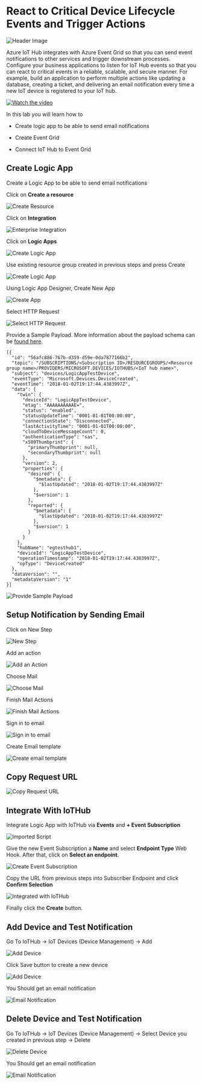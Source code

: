 # React to Critical Device Lifecycle Events and Trigger Actions

![Header Image](images/eventgrid.jpg)

Azure IoT Hub integrates with Azure Event Grid so that you can send event notifications to other services and trigger downstream processes. Configure your business applications to listen for IoT Hub events so that you can react to critical events in a reliable, scalable, and secure manner. For example, build an application to perform multiple actions like updating a database, creating a ticket, and delivering an email notification every time a new IoT device is registered to your IoT hub.

[![Watch the video](https://img.youtube.com/vi/IDYAX4K7rfQ/hqdefault.jpg)](https://www.youtube.com/watch?v=IDYAX4K7rfQ)

In this lab you will learn how to

* Create logic app to be able to send email notifications

* Create Event Grid

* Connect IoT Hub to Event Grid

## Create Logic App

Create a Logic App to be able to send email notifications

Click on **Create a resource**

![Create Resource](images/create_resource.png)

Click on **Integration**

![Enterprise Integration](images/create_resource_integration.png)

Click on **Logic Apps**

![Create Logic App](images/logic_app.png)

Use existing resource group created in previous steps and press Create

![Create Logic App](images/02_Create_LogicApp_Submit.png)

Using Logic App Designer, Create New App

![Create App](images/03_Logic_App_designer.png)

Select HTTP Request

![Select HTTP Request](images/04_Http_Request.png)

Provide a Sample Payload. More information about the payload schema can be [found here](https://docs.microsoft.com/en-us/azure/event-grid/event-schema-iot-hub).

```code
[{
  "id": "56afc886-767b-d359-d59e-0da7877166b2",
  "topic": "/SUBSCRIPTIONS/<Subscription ID>/RESOURCEGROUPS/<Resource group name>/PROVIDERS/MICROSOFT.DEVICES/IOTHUBS/<IoT hub name>",
  "subject": "devices/LogicAppTestDevice",
  "eventType": "Microsoft.Devices.DeviceCreated",
  "eventTime": "2018-01-02T19:17:44.4383997Z",
  "data": {
    "twin": {
      "deviceId": "LogicAppTestDevice",
      "etag": "AAAAAAAAAAE=",
      "status": "enabled",
      "statusUpdateTime": "0001-01-01T00:00:00",
      "connectionState": "Disconnected",
      "lastActivityTime": "0001-01-01T00:00:00",
      "cloudToDeviceMessageCount": 0,
      "authenticationType": "sas",
      "x509Thumbprint": {
        "primaryThumbprint": null,
        "secondaryThumbprint": null
      },
      "version": 2,
      "properties": {
        "desired": {
          "$metadata": {
            "$lastUpdated": "2018-01-02T19:17:44.4383997Z"
          },
          "$version": 1
        },
        "reported": {
          "$metadata": {
            "$lastUpdated": "2018-01-02T19:17:44.4383997Z"
          },
          "$version": 1
        }
      }
    },
    "hubName": "egtesthub1",
    "deviceId": "LogicAppTestDevice",
    "operationTimestamp": "2018-01-02T19:17:44.4383997Z",
    "opType": "DeviceCreated"
  },
  "dataVersion": "",
  "metadataVersion": "1"
}]
```

![Provide Sample Payload](images/05_Sample_Payload.png)

## Setup Notification by Sending Email 

Click on New Step

![New Step](images/06_New_Step.png)

Add an action

![Add an Action](images/07_Add_new_Action.png)

Choose Mail

![Choose Mail](images/08_Choose_Mail.png)

Finish Mail Actions

![Finish Mail Actions](images/09_send_email.png)

Sign in to email

![Sign in to email](images/10_signin_to_email.png)

Create Email template

![Create email template](images/11_Send_Email.png)

## Copy Request URL

![Copy Request URL](images/12_eventurl.png)

## Integrate With IoTHub

Integrate Logic App with IoTHub via **Events** and **+ Event Subscription**

![Imported Script](images/13_IoTHub_EventHub.png "Integrated with IoTHub")

Give the new Event Subscription a **Name** and select **Endpoint Type** Web Hook. After that, click on **Select an endpoint**.

![Create Event Subscription](images/14_create_event_subscription.png)

Copy the URL from previous steps into Subscriber Endpoint and click **Confirm Selection**

![Integrated with IoTHub](images/15_device_events.png)

Finally click the **Create** button.

## Add Device and Test Notification

Go To IoTHub -> IoT Devices (Device Management) -> Add

![Add Device](images/16_add_device.png)

Click Save button to create a new device

![Add Device](images/17_add_device.png)

You Should get an email notification

![Email Notification](images/18_email_generated.png)

## Delete Device and Test Notification

Go To IoTHub -> IoT Devices (Device Management) -> Select Device you created in previous step -> Delete

![Delete Device](images/19_delete_device.png)

You Should get an email notification

![Email Notification](images/20_email_generated.png)